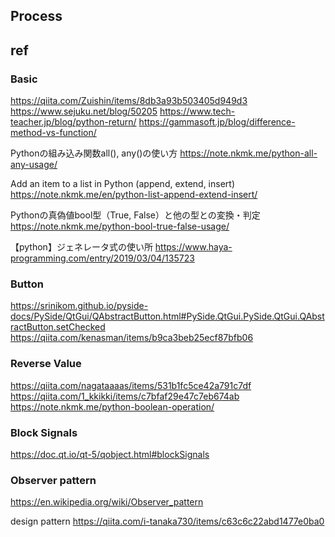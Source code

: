 







## Process 




## ref

### Basic
https://qiita.com/Zuishin/items/8db3a93b503405d949d3
https://www.sejuku.net/blog/50205
https://www.tech-teacher.jp/blog/python-return/
https://gammasoft.jp/blog/difference-method-vs-function/

Pythonの組み込み関数all(), any()の使い方
https://note.nkmk.me/python-all-any-usage/

Add an item to a list in Python (append, extend, insert)
https://note.nkmk.me/en/python-list-append-extend-insert/

Pythonの真偽値bool型（True, False）と他の型との変換・判定
https://note.nkmk.me/python-bool-true-false-usage/

【python】ジェネレータ式の使い所
https://www.haya-programming.com/entry/2019/03/04/135723



### Button
https://srinikom.github.io/pyside-docs/PySide/QtGui/QAbstractButton.html#PySide.QtGui.PySide.QtGui.QAbstractButton.setChecked
https://qiita.com/kenasman/items/b9ca3beb25ecf87bfb06

### 


### Reverse Value
https://qiita.com/nagataaaas/items/531b1fc5ce42a791c7df
https://qiita.com/1_kkikki/items/c7bfaf29e47c7eb674ab
https://note.nkmk.me/python-boolean-operation/


### Block Signals
https://doc.qt.io/qt-5/qobject.html#blockSignals


### Observer pattern
https://en.wikipedia.org/wiki/Observer_pattern

design pattern
https://qiita.com/i-tanaka730/items/c63c6c22abd1477e0ba0










